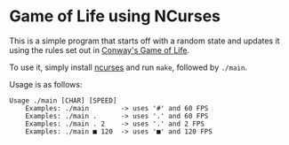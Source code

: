 # Game of Life using NCurses

This is a simple program that starts off with a random state and updates it using the rules set out in [Conway's Game of Life](https://en.wikipedia.org/wiki/Conway%27s_Game_of_Life).

To use it, simply install [ncurses](https://invisible-island.net/ncurses/ncurses.html) and run `make`, followed by `./main`.

Usage is as follows:
```
Usage ./main [CHAR] [SPEED]
    Examples: ./main        -> uses '#' and 60 FPS
    Examples: ./main .      -> uses '.' and 60 FPS
    Examples: ./main . 2    -> uses '.' and 2 FPS
    Examples: ./main ■ 120  -> uses '■' and 120 FPS
```